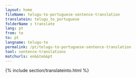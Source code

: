 ```yaml
---
layout: home
fileName: telugu-to-portuguese-sentence-translation
translatein: telugu_to_portuguese
folderName : translate
lang: pt
from: te
to: pt
langname: telugu-to
permalink: /pt/telugu-to-portuguese-sentence-translation
tool: sentence-translations
matchurls: en&&te&&pt
---
```

{% include section/translateinto.html %}
